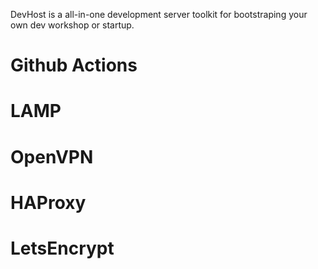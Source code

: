 DevHost is a all-in-one development server toolkit for bootstraping your own dev workshop or startup.

# Github Actions

# LAMP

# OpenVPN

# HAProxy

# LetsEncrypt
